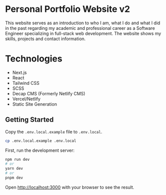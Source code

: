 # Personal Portfolio Website v2

This website serves as an introduction to who I am, what I do and what I did in the past regarding my academic and professional career as a Software Engineer specializing in full-stack web development.
The website shows my skills, projects and contact information.

# Technologies

- Next.js
- React
- Tailwind CSS
- SCSS
- Decap CMS (Formerly Netlify CMS)
- Vercel/Netlify
- Static Site Generation

## Getting Started

Copy the `.env.local.example` file to `.env.local`.

```bash
cp .env.local.example .env.local
```

First, run the development server:

```bash
npm run dev
# or
yarn dev
# or
pnpm dev
```

Open [http://localhost:3000](http://localhost:3000) with your browser to see the result.
